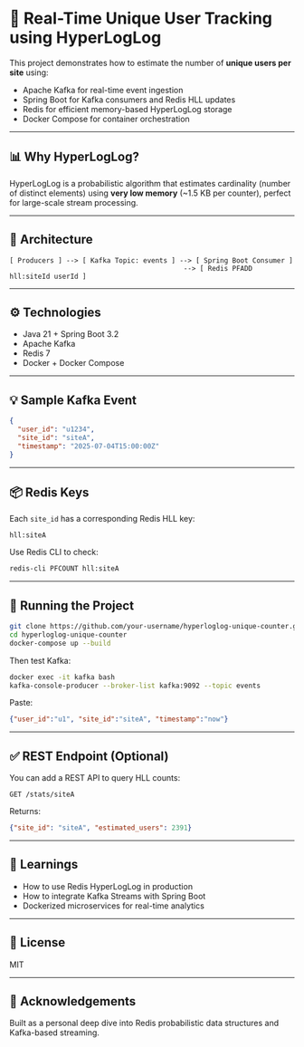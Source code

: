 # 🚀 Real-Time Unique User Tracking using HyperLogLog

This project demonstrates how to estimate the number of **unique users per site** using:

- Apache Kafka for real-time event ingestion  
- Spring Boot for Kafka consumers and Redis HLL updates  
- Redis for efficient memory-based HyperLogLog storage  
- Docker Compose for container orchestration

---

## 📊 Why HyperLogLog?

HyperLogLog is a probabilistic algorithm that estimates cardinality (number of distinct elements) using **very low memory** (~1.5 KB per counter), perfect for large-scale stream processing.

---

## 🧩 Architecture

```
[ Producers ] --> [ Kafka Topic: events ] --> [ Spring Boot Consumer ]
                                           --> [ Redis PFADD hll:siteId userId ]
```

---

## ⚙️ Technologies

- Java 21 + Spring Boot 3.2  
- Apache Kafka  
- Redis 7  
- Docker + Docker Compose  

---

## 💡 Sample Kafka Event

```json
{
  "user_id": "u1234",
  "site_id": "siteA",
  "timestamp": "2025-07-04T15:00:00Z"
}
```

---

## 📦 Redis Keys

Each `site_id` has a corresponding Redis HLL key:  
```
hll:siteA
```

Use Redis CLI to check:

```bash
redis-cli PFCOUNT hll:siteA
```

---

## 🔄 Running the Project

```bash
git clone https://github.com/your-username/hyperloglog-unique-counter.git
cd hyperloglog-unique-counter
docker-compose up --build
```

Then test Kafka:

```bash
docker exec -it kafka bash
kafka-console-producer --broker-list kafka:9092 --topic events
```

Paste:
```json
{"user_id":"u1", "site_id":"siteA", "timestamp":"now"}
```

---

## ✅ REST Endpoint (Optional)

You can add a REST API to query HLL counts:

```http
GET /stats/siteA
```

Returns:
```json
{"site_id": "siteA", "estimated_users": 2391}
```

---

## 🧠 Learnings

- How to use Redis HyperLogLog in production  
- How to integrate Kafka Streams with Spring Boot  
- Dockerized microservices for real-time analytics

---

## 📄 License

MIT

---

## 🙌 Acknowledgements

Built as a personal deep dive into Redis probabilistic data structures and Kafka-based streaming.
